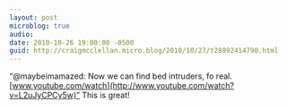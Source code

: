 ```yaml
---
layout: post
microblog: true
audio: 
date: 2010-10-26 19:00:00 -0500
guid: http://craigmcclellan.micro.blog/2010/10/27/t28892414790.html
---
```

“@maybeimamazed: Now we can find bed intruders, fo real. [www.youtube.com/watch](http://www.youtube.com/watch?v=L2uJyCPCy5w)” This is great!
